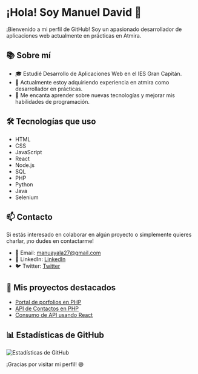 # ¡Hola! Soy Manuel David 👋

¡Bienvenido a mi perfil de GitHub! Soy un apasionado desarrollador de aplicaciones web actualmente en prácticas en Atmira.

## 📚 Sobre mí

- 🎓 Estudié Desarrollo de Aplicaciones Web en el IES Gran Capitán.
- 💼 Actualmente estoy adquiriendo experiencia en atmira como desarrollador en prácticas.
- 🌱 Me encanta aprender sobre nuevas tecnologías y mejorar mis habilidades de programación.

## 🛠️ Tecnologías que uso

- HTML
- CSS
- JavaScript
- React
- Node.js
- SQL
- PHP
- Python
- Java
- Selenium


## 📫 Contacto

Si estás interesado en colaborar en algún proyecto o simplemente quieres charlar, ¡no dudes en contactarme!

- 📧 Email: manuayala27@gmail.com
- 💼 LinkedIn: [LinkedIn](https://www.linkedin.com/in/manuel-david-ayala-reina-4456882a2/)
- 🐦 Twitter: [Twitter](https://twitter.com/manuayalaa11)

## 🚀 Mis proyectos destacados

- [Portal de porfolios en PHP](https://github.com/manuayalaa/ProyectoPorfolios)
- [API de Contactos en PHP](https://github.com/manuayalaa/ApiContactos)
- [Consumo de API usando React](https://github.com/manuayalaa/FrontendContactosReact)

## 📊 Estadísticas de GitHub

![Estadísticas de GitHub](https://github-readme-stats.vercel.app/api?username=manuayalaa&show_icons=true&theme=radical)

¡Gracias por visitar mi perfil! 😄
